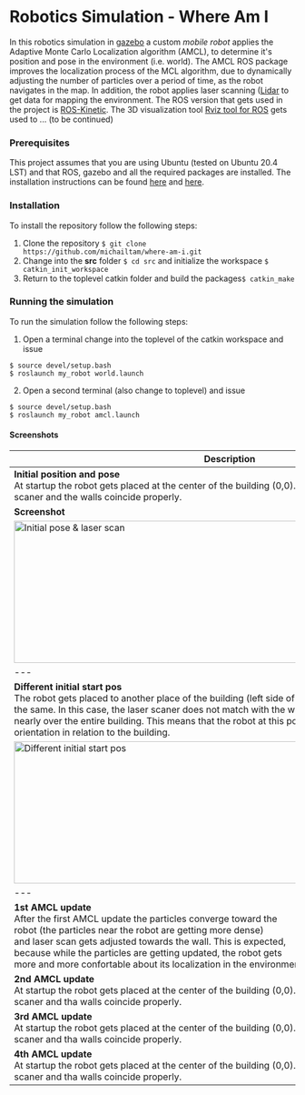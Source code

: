 # Robotics Simulation - Where Am I 

In this robotics simulation in [gazebo](http://gazebosim.org/) a custom *mobile robot* applies the Adaptive Monte Carlo Localization algorithm (AMCL), to determine it's position and pose in the environment (i.e. world). The AMCL ROS package improves the localization process of the MCL algorithm, due to dynamically adjusting the number of particles over a period 
of time, as the robot navigates in the map. In addition, the robot applies laser scanning ([Lidar](https://en.wikipedia.org/wiki/Lidar) to get data for mapping the environment. The ROS version that gets used in the project is [ROS-Kinetic](https://www.ros.org/). The 3D visualization tool [Rviz tool for ROS](http://wiki.ros.org/rviz) gets used to ... (to be continued) 

### Prerequisites
This project assumes that you are using Ubuntu (tested on Ubuntu 20.4 LST) and that ROS, gazebo and all the required packages
are installed. The installation instructions can be found [here](http://wiki.ros.org/kinetic/Installation/Ubuntu) and [here](http://gazebosim.org/tutorials?tut=install_ubuntu).

### Installation
To install the repository follow the following steps:

1. Clone the repository ```$ git clone https://github.com/michailtam/where-am-i.git```
2. Change into the **src** folder ```$ cd src``` and initialize the workspace ```$ catkin_init_workspace```
3. Return to the toplevel catkin folder and build the packages```$ catkin_make```

### Running the simulation
To run the simulation follow the following steps:

1. Open a terminal change into the toplevel of the catkin workspace and issue
```
$ source devel/setup.bash
$ roslaunch my_robot world.launch
```
2. Open a second terminal (also change to toplevel) and issue
```
$ source devel/setup.bash
$ roslaunch my_robot amcl.launch
```

#### Screenshots

| Description |
| --- |
| **Initial position and pose**<br />At startup the robot gets placed at the center of the building (0,0). The blue lines show that the laser scaner and the walls coincide properly. 
| **Screenshot** |
| <img src="https://github.com/michailtam/where-am-i/blob/master/images/initial_pose_and_laser_scan.png" alt="Initial pose & laser scan" width="760" height="250" border="0" /> |
| --- |
| **Different initial start pos**<br />The robot gets placed to another place of the building (left side of the floor),but its orientation keeps the same. In this case, the laser scaner does not match with the walls and the particles are spread nearly over the entire building. This means that the robot at this point does not know it's position and orientation in relation to the building. 
| <img src="https://github.com/michailtam/where-am-i/blob/master/images/other_initial_start_pos.png" alt="Different initial start pos" width="760" height="250" border="0" /> |
| --- |
| **1st AMCL update**<br />After the first AMCL update the particles converge toward the<br />robot (the particles near the robot are getting more dense)<br />and laser scan gets adjusted towards the wall. This is expected,<br />because while the particles are getting updated, the robot gets<br />more and more confortable about its localization in the environment. | <img src="https://github.com/michailtam/where-am-i/blob/master/images/movement_amcl_update_01.png" alt="1st AMCL update" width="760" height="250" border="0" /> |
| **2nd AMCL update**<br />At startup the robot gets placed at the center of the building (0,0). The blue lines show that the laser scaner and tha walls coincide properly. | <img src="https://github.com/michailtam/where-am-i/blob/master/images/movement_amcl_update_02.png" alt="2nd AMCL update" width="760" height="250" border="0" /> |
| **3rd AMCL update** <br />At startup the robot gets placed at the center of the building (0,0). The blue lines show that the laser scaner and tha walls coincide properly. | <img src="https://github.com/michailtam/where-am-i/blob/master/images/movement_amcl_update_03.png" alt="3rd AMCL update" width="760" height="250" border="0" /> |
| **4th AMCL update**<br />At startup the robot gets placed at the center of the building (0,0). The blue lines show that the laser scaner and tha walls coincide properly. | <img src="https://github.com/michailtam/where-am-i/blob/master/images/movement_amcl_update_04.png" alt="4th AMCL update" width="760" height="250" border="0" /> |



